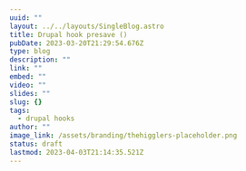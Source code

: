 ```yaml
---
uuid: ""
layout: ../../layouts/SingleBlog.astro
title: Drupal hook presave ()
pubDate: 2023-03-20T21:29:54.676Z
type: blog
description: ""
link: ""
embed: ""
video: ""
slides: ""
slug: {}
tags:
  - drupal hooks
author: ""
image_link: /assets/branding/thehigglers-placeholder.png
status: draft
lastmod: 2023-04-03T21:14:35.521Z
---
```

